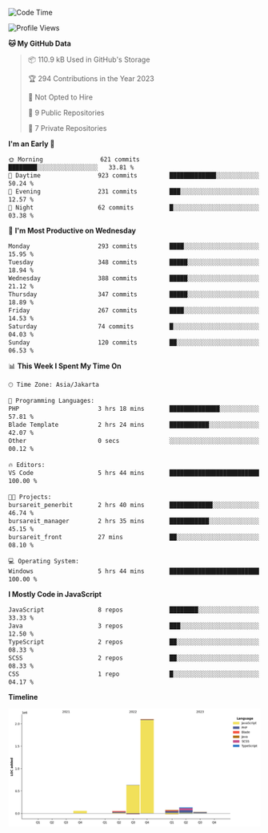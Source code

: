<!--START_SECTION:waka-->
![Code Time](http://img.shields.io/badge/Code%20Time-171%20hrs%2054%20mins-blue)

![Profile Views](http://img.shields.io/badge/Profile%20Views-1-blue)

**🐱 My GitHub Data** 

> 📦 110.9 kB Used in GitHub's Storage 
 > 
> 🏆 294 Contributions in the Year 2023
 > 
> 🚫 Not Opted to Hire
 > 
> 📜 9 Public Repositories 
 > 
> 🔑 7 Private Repositories 
 > 
**I'm an Early 🐤** 

```text
🌞 Morning                621 commits         ████████░░░░░░░░░░░░░░░░░   33.81 % 
🌆 Daytime                923 commits         █████████████░░░░░░░░░░░░   50.24 % 
🌃 Evening                231 commits         ███░░░░░░░░░░░░░░░░░░░░░░   12.57 % 
🌙 Night                  62 commits          █░░░░░░░░░░░░░░░░░░░░░░░░   03.38 % 
```
📅 **I'm Most Productive on Wednesday** 

```text
Monday                   293 commits         ████░░░░░░░░░░░░░░░░░░░░░   15.95 % 
Tuesday                  348 commits         █████░░░░░░░░░░░░░░░░░░░░   18.94 % 
Wednesday                388 commits         █████░░░░░░░░░░░░░░░░░░░░   21.12 % 
Thursday                 347 commits         █████░░░░░░░░░░░░░░░░░░░░   18.89 % 
Friday                   267 commits         ████░░░░░░░░░░░░░░░░░░░░░   14.53 % 
Saturday                 74 commits          █░░░░░░░░░░░░░░░░░░░░░░░░   04.03 % 
Sunday                   120 commits         ██░░░░░░░░░░░░░░░░░░░░░░░   06.53 % 
```


📊 **This Week I Spent My Time On** 

```text
🕑︎ Time Zone: Asia/Jakarta

💬 Programming Languages: 
PHP                      3 hrs 18 mins       ██████████████░░░░░░░░░░░   57.81 % 
Blade Template           2 hrs 24 mins       ███████████░░░░░░░░░░░░░░   42.07 % 
Other                    0 secs              ░░░░░░░░░░░░░░░░░░░░░░░░░   00.12 % 

🔥 Editors: 
VS Code                  5 hrs 44 mins       █████████████████████████   100.00 % 

🐱‍💻 Projects: 
bursareit_penerbit       2 hrs 40 mins       ████████████░░░░░░░░░░░░░   46.74 % 
bursareit_manager        2 hrs 35 mins       ███████████░░░░░░░░░░░░░░   45.15 % 
bursareit_front          27 mins             ██░░░░░░░░░░░░░░░░░░░░░░░   08.10 % 

💻 Operating System: 
Windows                  5 hrs 44 mins       █████████████████████████   100.00 % 
```

**I Mostly Code in JavaScript** 

```text
JavaScript               8 repos             ████████░░░░░░░░░░░░░░░░░   33.33 % 
Java                     3 repos             ███░░░░░░░░░░░░░░░░░░░░░░   12.50 % 
TypeScript               2 repos             ██░░░░░░░░░░░░░░░░░░░░░░░   08.33 % 
SCSS                     2 repos             ██░░░░░░░░░░░░░░░░░░░░░░░   08.33 % 
CSS                      1 repo              █░░░░░░░░░░░░░░░░░░░░░░░░   04.17 % 
```



**Timeline**

![Lines of Code chart](https://raw.githubusercontent.com/brstreet2/brstreet2/main/assets/bar_graph.png)


<!--END_SECTION:waka-->
